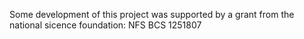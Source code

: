 Some development of this project was supported by a grant from the national sicence foundation: NFS BCS 1251807
